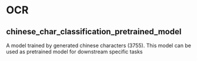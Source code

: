 # OCR


## chinese_char_classification_pretrained_model

A model trained by generated chinese characters (3755). This model can be used as pretrained model for downstream specific tasks


